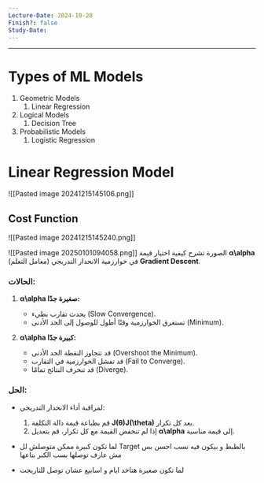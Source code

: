 ```yaml
---
Lecture-Date: 2024-10-28
Finish?: false
Study-Date:
---
```

---



# Types of ML Models

1. Geometric Models
	1. Linear Regression 
2. Logical Models
	1. Decision Tree
3. Probabilistic Models
	1. Logistic Regression

# Linear Regression Model 

![[Pasted image 20241215145106.png]]
## Cost Function 

![[Pasted image 20241215145240.png]]


![[Pasted image 20250101094058.png]]
الصورة تشرح كيفية اختيار قيمة **α\alpha** (معامل التعلم) في خوارزمية الانحدار التدريجي **Gradient Descent**.

### الحالات:

1. **α\alpha صغيرة جدًا:**
    
    - يحدث تقارب بطيء (Slow Convergence).
    - تستغرق الخوارزمية وقتًا أطول للوصول إلى الحد الأدنى (Minimum).
2. **α\alpha كبيرة جدًا:**
    
    - قد تتجاوز النقطة الحد الأدنى (Overshoot the Minimum).
    - قد تفشل الخوارزمية في التقارب (Fail to Converge).
    - قد تنحرف النتائج تمامًا (Diverge).

### الحل:

- لمراقبة أداء الانحدار التدريجي:
    1. قم بطباعة قيمة دالة التكلفة **J(θ)J(\theta)** بعد كل تكرار.
    2. إذا لم تنخفض القيمة مع كل تكرار، قم بتعديل **α\alpha** إلى قيمة مناسبة.




- لما تكون كبيرة ممكن متوصلش لل Target بالظبط و بيكون فيه نسب احسن بس مش عارف توصلها بسب الكبر بتاعها 
- لما تكون صغيرة هتاخد ايام و اسابيع عشان توصل للتاريجت 